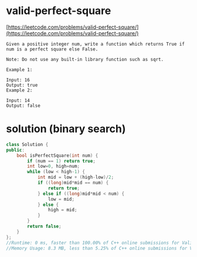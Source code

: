 # valid-perfect-square

[https://leetcode.com/problems/valid-perfect-square/](https://leetcode.com/problems/valid-perfect-square/)

```
Given a positive integer num, write a function which returns True if num is a perfect square else False.

Note: Do not use any built-in library function such as sqrt.

Example 1:

Input: 16
Output: true
Example 2:

Input: 14
Output: false
```

# solution (binary search)

```c++
class Solution {
public:
    bool isPerfectSquare(int num) {
        if (num == 1) return true;
        int low=0, high=num;
        while (low < high-1) {
            int mid = low + (high-low)/2;
            if ((long)mid*mid == num) {
                return true;
            } else if ((long)mid*mid < num) {
                low = mid;
            } else {
                high = mid;
            }
        }
        return false;
    }
};
//Runtime: 0 ms, faster than 100.00% of C++ online submissions for Valid Perfect Square.
//Memory Usage: 8.3 MB, less than 5.25% of C++ online submissions for Valid Perfect Square.
```

